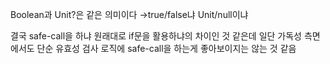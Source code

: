 Boolean과 Unit?은 같은 의미이다 →true/false냐 Unit/null이냐

결국 safe-call을 하냐 원래대로 if문을 활용하냐의 차이인 것 같은데 일단 가독성 측면에서도 단순 유효성 검사 로직에 safe-call을 하는게 좋아보이지는 않는 것 같음